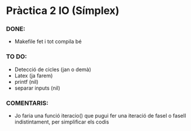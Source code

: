 # Pràctica 2 IO (Símplex)

### DONE:

+ Makefile fet i tot compila bé

### TO DO:

+ Detecció de cicles (jan o demà)
+ Latex (ja farem)
+ printf (nil)
+ separar inputs (nil)


### COMENTARIS:

+ Jo faria una funció iteracio() que pugui fer una iteració de faseI
o faseII indistintament, per simplificar els codis 

